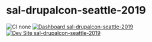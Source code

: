 # sal-drupalcon-seattle-2019

![CI none](https://img.shields.io/badge/ci-none-orange.svg)
[![Dashboard sal-drupalcon-seattle-2019](https://img.shields.io/badge/dashboard-sal_drupalcon_seattle_2019-yellow.svg)](https://dashboard.pantheon.io/sites/cc194605-fbcf-44a6-a62b-8d48c723dc64#dev/code)
[![Dev Site sal-drupalcon-seattle-2019](https://img.shields.io/badge/site-sal_drupalcon_seattle_2019-blue.svg)](http://dev-sal-drupalcon-seattle-2019.pantheonsite.io/)